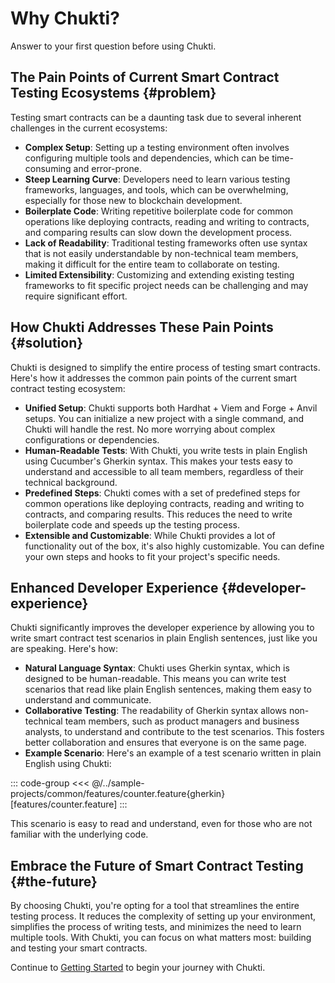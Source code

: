 # Why Chukti?

Answer to your first question before using Chukti.

## The Pain Points of Current Smart Contract Testing Ecosystems {#problem}

Testing smart contracts can be a daunting task due to several inherent challenges in the current ecosystems:

- **Complex Setup**: Setting up a testing environment often involves configuring multiple tools and dependencies, which can be time-consuming and error-prone.
- **Steep Learning Curve**: Developers need to learn various testing frameworks, languages, and tools, which can be overwhelming, especially for those new to blockchain development.
- **Boilerplate Code**: Writing repetitive boilerplate code for common operations like deploying contracts, reading and writing to contracts, and comparing results can slow down the development process.
- **Lack of Readability**: Traditional testing frameworks often use syntax that is not easily understandable by non-technical team members, making it difficult for the entire team to collaborate on testing.
- **Limited Extensibility**: Customizing and extending existing testing frameworks to fit specific project needs can be challenging and may require significant effort.

## How Chukti Addresses These Pain Points {#solution}

Chukti is designed to simplify the entire process of testing smart contracts. Here's how it addresses the common pain points of the current smart contract testing ecosystem:

- **Unified Setup**: Chukti supports both Hardhat + Viem and Forge + Anvil setups. You can initialize a new project with a single command, and Chukti will handle the rest. No more worrying about complex configurations or dependencies.
- **Human-Readable Tests**: With Chukti, you write tests in plain English using Cucumber's Gherkin syntax. This makes your tests easy to understand and accessible to all team members, regardless of their technical background.
- **Predefined Steps**: Chukti comes with a set of predefined steps for common operations like deploying contracts, reading and writing to contracts, and comparing results. This reduces the need to write boilerplate code and speeds up the testing process.
- **Extensible and Customizable**: While Chukti provides a lot of functionality out of the box, it's also highly customizable. You can define your own steps and hooks to fit your project's specific needs.

## Enhanced Developer Experience {#developer-experience}

Chukti significantly improves the developer experience by allowing you to write smart contract test scenarios in plain English sentences, just like you are speaking. Here's how:

- **Natural Language Syntax**: Chukti uses Gherkin syntax, which is designed to be human-readable. This means you can write test scenarios that read like plain English sentences, making them easy to understand and communicate.
- **Collaborative Testing**: The readability of Gherkin syntax allows non-technical team members, such as product managers and business analysts, to understand and contribute to the test scenarios. This fosters better collaboration and ensures that everyone is on the same page.
- **Example Scenario**: Here's an example of a test scenario written in plain English using Chukti:

::: code-group
<<< @/../sample-projects/common/features/counter.feature{gherkin}[features/counter.feature]
:::

This scenario is easy to read and understand, even for those who are not familiar with the underlying code.

## Embrace the Future of Smart Contract Testing {#the-future}

By choosing Chukti, you're opting for a tool that streamlines the entire testing process. It reduces the complexity of setting up your environment, simplifies the process of writing tests, and minimizes the need to learn multiple tools. With Chukti, you can focus on what matters most: building and testing your smart contracts.

Continue to [Getting Started](./getting-started.md) to begin your journey with Chukti.